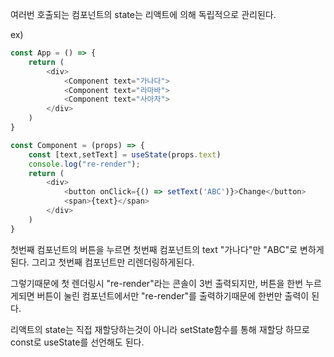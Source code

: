 여러번 호출되는 컴포넌트의 state는 리액트에 의해 독립적으로 관리된다.

ex)
```javascript
const App = () => {
    return (
        <div>
            <Component text="가나다">
            <Component text="라마바">
            <Component text="사아자">
        </div>
    )
}
```

```javascript
const Component = (props) => {
    const [text,setText] = useState(props.text)
    console.log("re-render");
    return (
        <div>
            <button onClick={() => setText('ABC')}>Change</button>
            <span>{text}</span>
        </div>
    )
}
```

첫번째 컴포넌트의 버튼을 누르면 첫번째 컴포넌트의 text "가나다"만 "ABC"로 변하게된다.
그리고 첫번째 컴포넌트만 리렌더링하게된다.

그렇기때문에 첫 렌더링시 "re-render"라는 콘솔이 3번 출력되지만,
버튼을 한번 누르게되면 버튼이 눌린 컴포넌트에서만 "re-render"를 출력하기때문에
한번만 출력이 된다.

리액트의 state는 직접 재할당하는것이 아니라 setState함수를 통해 재할당 하므로
const로 useState를 선언해도 된다.

